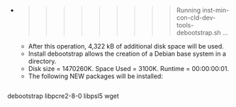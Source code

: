 * >>>>>>>>> Running inst-min-con-cld-dev-tools-debootstrap.sh ...
  * After this operation, 4,322 kB of additional disk space will be used.
  * Install debootstrap allows the creation of a Debian base system in a directory.
  * Disk size = 1470260K. Space Used = 3100K. Runtime = 00:00:00:01.
  * The following NEW packages will be installed:
  ```bash
debootstrap libpcre2-8-0 libpsl5 wget
  ```
